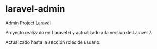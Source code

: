 # laravel-admin
Admin Project Laravel


Proyecto realizado en Laravel 6 y actualizado a la version de Laravel 7.

Actualizado hasta la sección roles de usuario.
